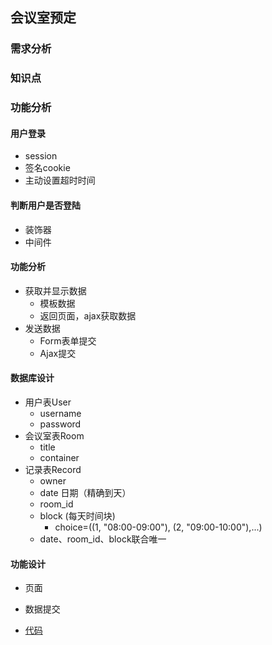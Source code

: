 ## 会议室预定
### 需求分析

### 知识点

### 功能分析
#### 用户登录
- session
- 签名cookie
- 主动设置超时时间

#### 判断用户是否登陆
- 装饰器
- 中间件

#### 功能分析
- 获取并显示数据
	- 模板数据
	- 返回页面，ajax获取数据
- 发送数据
	- Form表单提交
	- Ajax提交

#### 数据库设计
- 用户表User
	- username
	- password
- 会议室表Room
	- title
	- container
- 记录表Record
	- owner
	- date	日期（精确到天）
	- room_id
	- block (每天时间块)
		- choice=((1, "08:00-09:00"), (2, "09:00-10:00"),...)
	- date、room_id、block联合唯一

#### 功能设计
- 页面
- 数据提交



- [代码]()

